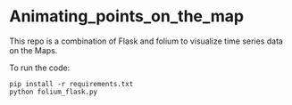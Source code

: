 # Animating_points_on_the_map
This repo is a combination of Flask and folium to visualize time series data on the  Maps.

To run the code: <br>

`pip install -r requirements.txt` <br>
`python folium_flask.py` 
